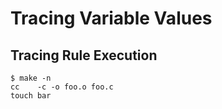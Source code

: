 # Tracing Variable Values

## Tracing Rule Execution


```
$ make -n
cc    -c -o foo.o foo.c
touch bar

```